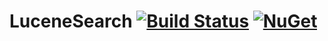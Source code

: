 # LuceneSearch [![Build Status](https://travis-ci.org/mihasic/LuceneSearch.svg?branch=master)](https://travis-ci.org/mihasic/LuceneSearch) [![NuGet](https://img.shields.io/nuget/v/LuceneSearch.svg)](https://www.nuget.org/packages/LuceneSearch/)
